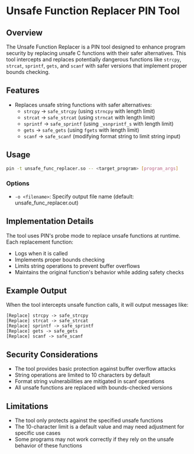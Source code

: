 # Unsafe Function Replacer PIN Tool

## Overview
The Unsafe Function Replacer is a PIN tool designed to enhance program security by replacing unsafe C functions with their safer alternatives. This tool intercepts and replaces potentially dangerous functions like `strcpy`, `strcat`, `sprintf`, `gets`, and `scanf` with safer versions that implement proper bounds checking.

## Features
- Replaces unsafe string functions with safer alternatives:
  - `strcpy` → `safe_strcpy` (using `strncpy` with length limit)
  - `strcat` → `safe_strcat` (using `strncat` with length limit)
  - `sprintf` → `safe_sprintf` (using `_vsnprintf_s` with length limit)
  - `gets` → `safe_gets` (using `fgets` with length limit)
  - `scanf` → `safe_scanf` (modifying format string to limit string input)

## Usage
```bash
pin -t unsafe_func_replacer.so -- <target_program> [program_args]
```

### Options
- `-o <filename>`: Specify output file name (default: unsafe_func_replacer.out)

## Implementation Details
The tool uses PIN's probe mode to replace unsafe functions at runtime. Each replacement function:
- Logs when it is called
- Implements proper bounds checking
- Limits string operations to prevent buffer overflows
- Maintains the original function's behavior while adding safety checks

## Example Output
When the tool intercepts unsafe function calls, it will output messages like:
```
[Replace] strcpy -> safe_strcpy
[Replace] strcat -> safe_strcat
[Replace] sprintf -> safe_sprintf
[Replace] gets -> safe_gets
[Replace] scanf -> safe_scanf
```

## Security Considerations
- The tool provides basic protection against buffer overflow attacks
- String operations are limited to 10 characters by default
- Format string vulnerabilities are mitigated in scanf operations
- All unsafe functions are replaced with bounds-checked versions

## Limitations
- The tool only protects against the specified unsafe functions
- The 10-character limit is a default value and may need adjustment for specific use cases
- Some programs may not work correctly if they rely on the unsafe behavior of these functions
